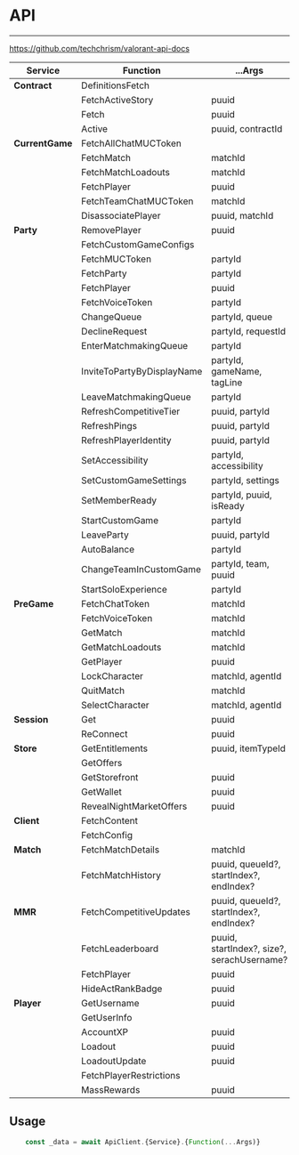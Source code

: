 # API

-----------

<https://github.com/techchrism/valorant-api-docs>

| Service         | Function                   | ...Args                                    |
| --------------- | -------------------------- | ------------------------------------------ |
| **Contract**    | DefinitionsFetch           |                                            |
|                 | FetchActiveStory           | puuid                                      |
|                 | Fetch                      | puuid                                      |
|                 | Active                     | puuid, contractId                          |
| **CurrentGame** | FetchAllChatMUCToken       |                                            |
|                 | FetchMatch                 | matchId                                    |
|                 | FetchMatchLoadouts         | matchId                                    |
|                 | FetchPlayer                | puuid                                      |
|                 | FetchTeamChatMUCToken      | matchId                                    |
|                 | DisassociatePlayer         | puuid, matchId                             |
| **Party**       | RemovePlayer               | puuid                                      |
|                 | FetchCustomGameConfigs     |                                            |
|                 | FetchMUCToken              | partyId                                    |
|                 | FetchParty                 | partyId                                    |
|                 | FetchPlayer                | puuid                                      |
|                 | FetchVoiceToken            | partyId                                    |
|                 | ChangeQueue                | partyId, queue                             |
|                 | DeclineRequest             | partyId, requestId                         |
|                 | EnterMatchmakingQueue      | partyId                                    |
|                 | InviteToPartyByDisplayName | partyId, gameName, tagLine                 |
|                 | LeaveMatchmakingQueue      | partyId                                    |
|                 | RefreshCompetitiveTier     | puuid, partyId                             |
|                 | RefreshPings               | puuid, partyId                             |
|                 | RefreshPlayerIdentity      | puuid, partyId                             |
|                 | SetAccessibility           | partyId, accessibility                     |
|                 | SetCustomGameSettings      | partyId, settings                          |
|                 | SetMemberReady             | partyId, puuid, isReady                    |
|                 | StartCustomGame            | partyId                                    |
|                 | LeaveParty                 | puuid, partyId                             |
|                 | AutoBalance                | partyId                                    |
|                 | ChangeTeamInCustomGame     | partyId, team, puuid                       |
|                 | StartSoloExperience        | partyId                                    |
| **PreGame**     | FetchChatToken             | matchId                                    |
|                 | FetchVoiceToken            | matchId                                    |
|                 | GetMatch                   | matchId                                    |
|                 | GetMatchLoadouts           | matchId                                    |
|                 | GetPlayer                  | puuid                                      |
|                 | LockCharacter              | matchId, agentId                           |
|                 | QuitMatch                  | matchId                                    |
|                 | SelectCharacter            | matchId, agentId                           |
| **Session**     | Get                        | puuid                                      |
|                 | ReConnect                  | puuid                                      |
| **Store**       | GetEntitlements            | puuid, itemTypeId                          |
|                 | GetOffers                  |                                            |
|                 | GetStorefront              | puuid                                      |
|                 | GetWallet                  | puuid                                      |
|                 | RevealNightMarketOffers    | puuid                                      |
| **Client**      | FetchContent               |                                            |
|                 | FetchConfig                |                                            |
| **Match**       | FetchMatchDetails          | matchId                                    |
|                 | FetchMatchHistory          | puuid, queueId?, startIndex?, endIndex?    |
| **MMR**         | FetchCompetitiveUpdates    | puuid, queueId?, startIndex?, endIndex?    |
|                 | FetchLeaderboard           | puuid, startIndex?, size?, serachUsername? |
|                 | FetchPlayer                | puuid                                      |
|                 | HideActRankBadge           | puuid                                      |
| **Player**      | GetUsername                | puuid                                      |
|                 | GetUserInfo                |                                            |
|                 | AccountXP                  | puuid                                      |
|                 | Loadout                    | puuid                                      |
|                 | LoadoutUpdate              | puuid                                      |
|                 | FetchPlayerRestrictions    |                                            |
|                 | MassRewards                | puuid                                      |

## Usage

```typescript
    const _data = await ApiClient.{Service}.{Function(...Args)}
```